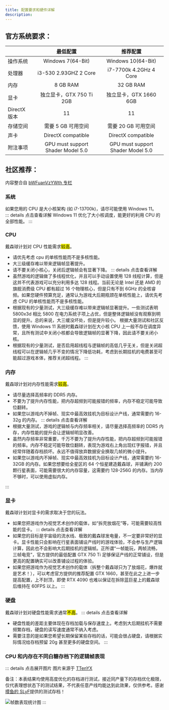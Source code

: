 ```yaml
---
title: 配置要求和硬件详解
description: 
---
```


## 官方系统要求：
|  | 最低配置 | 推荐配置 |
| :--- | :-: | :-: |
| 操作系统 | Windows 7(64-Bit) | Windows 10(64-Bit) |
| 处理器 | i3-530 2.93GHZ 2 Core |  i7-7700k 4.2GHz 4 Core |
| 内存 | 8 GB RAM | 32 GB RAM |
| 显卡 | 独立显卡，GTX 750 Ti 2GB | 独立显卡，GTX 1660 6GB |
| DirectX 版本 | 11 | 11 |
| 存储空间 | 需要 5 GB 可用空间 | 需要 20 GB 可用空间 |
| 声卡 | DirectX compatible | DirectX compatible |
| 附注事项 | GPU must support Shader Model 5.0 | GPU must support Shader Model 5.0 |

## 社区推荐：

内容整合自 [bWFuanVzYWth 专栏](https://www.bilibili.com/opus/991895445449998344)
### 系统
如果您用的 CPU 是大小核架构 (如 i7-13700k)，请尽可能使用 Windows 11。   
::: details 点击查看详解
Windows 11 优化了大小核调度，能更好的利用 CPU 的全部性能。
:::

### CPU
戴森球计划对 CPU 性能需求<mark>较高</mark>。
- 请优先考虑 cpu 的单核性能而不是多核性能。
- 大三级缓存难以带来逻辑帧显著提升。
- 请不要关闭小核心，关闭后逻辑帧会有显著下降。
::: details 点击查看详解
- 虽然游戏的逻辑做了多线程优化，并且可以手动设置使用 128 线程计算，但是这并不代表游戏可以充分利用多达 128 线程。当前无论是 Intel 还是 AMD 的旗舰消费级 CPU 都有超过 16 个物理核心，但是只有不到 6GHz 的全核睿频。如果您硬件预算充足，通常认为游戏大后期瓶颈在单核性能上，请优先考虑 CPU 的单核性能而不是多核性能。
- 根据现有的少量测试，大三级缓存难以带来逻辑帧显著提升。一些测试表明 5800x3d 相比 5800 在电力系统子项上占优，但是整体逻辑帧没有观察到明显的提升。总的来说，大三缓没坏处，但是提升较小。
根据大量测试和社区反馈，使用 Windows 11 系统时戴森球计划在大小核 CPU 上一般不存在调度异常，且所有测试中关闭小核都会导致逻辑帧的显著下降，因此请不要关闭小核。
- 根据现有的少量测试，是否启用超线程与逻辑帧的高低几乎无关，但是关闭超线程可以在逻辑帧几乎不变的情况下降低功耗，考虑到长期挂机的电费甚至可能超过游戏本体，推荐关闭超线程。
:::

### 内存
戴森球计划对内存性能需求<mark>较高</mark>。
- 请尽量选择高频率的 DDR5 内存。
- 不要为了提升内存性能，把内存超频到可能报错的频率，内存不稳定可能导致位翻转。
- 如果您以游戏内不掉帧、现实中最高效挂机为目标设计产线，通常需要约 16-32g 的内存。
::: details 点击查看详解
- 根据大量测试，游戏的逻辑帧与内存频率相关，请尽量选择高频率的 DDR5 内存，内存性能的提升会让逻辑帧明显改善。
- 虽然内存频率非常重要，千万不要为了提升内存性能，把内存超频到可能报错的频率。内存不稳定可能导致位翻转，表现为游戏右上角出现红字报错，并且经常伴随着存档损坏。永远不值得放弃数据安全换取几帧的微小提升。
- 如果您以游戏内不掉帧、现实中最高效挂机为目标设计产线，通常需要约 16-32GB 的内存。如果您想要给全星区的 64 个恒星建造戴森球，并铺满约 200 颗行星表面，可能需要很大的内存容量，这需要约 128-256G 的内存。当内存不够时，可以使用虚拟内存。

:::

### 显卡
戴森球计划对显卡的需求取决于您的玩法。
- 如果您把游戏作为视觉艺术创作的载体，如“拆壳放烟花”等，可能需要较高性能的显卡。
::: details 点击查看详解
- 如果您的目标是宇宙级的流水线、极致的戴森球发电量，不一定要非常好的显卡。显卡性能只会影响在行星表面铺设产线时的游戏体验，不会参与生产逻辑计算，因此也不会影响大后期挂机的逻辑帧。正所谓“一帧能玩，两帧流畅，三帧电竞”，官方提供的最低配置 GTX 750 Ti 足够保证产线的正常铺设，但是更高的配置确实可以改善铺设过程的体验。
- 如果您把游戏作为视觉艺术创作的载体（拆整个戴森球只为了放烟花，爆炸就是艺术！），可以考虑官方提供的推荐配置 GTX 1660，甚至在此之上进一步提高配置，上不封顶，即使 RTX 4090 也难以保证在拆除蓝巨星上的戴森球后维持在 60FPS 以上。
:::

### 硬盘
戴森球计划对硬盘性能需求通常<mark>不高</mark>。
::: details 点击查看详解
- 硬盘性能的差距主要体现在存档加载与保存速度上。考虑到大后期挂机不需要频繁存档，硬盘的读写速度通常不纳入考虑。
- 需要注意的是如果您希望长期保留某些存档的话，可能会很占硬盘，请根据实际情况给存档预留 20g 甚至更多的硬盘空间。
:::

### CPU 和内存在不同白糖存档下的逻辑帧表现

::: details 点击展开图片
图片来源于 [TTenYX](https://www.bilibili.com/opus/996341655755816960)

备注：本表结果均使用高度优化的存档进行测试，接近同产量下的存档优化极限，仅代表理想状态下的测试结果，不代表任意产线均能达到此效果，仅供参考。感谢 [摸鱼的 SLyF](https://space.bilibili.com/207660559)提供的测试存档！

![帧数表现统计图](/assets/image/硬件数据图.webp)
:::